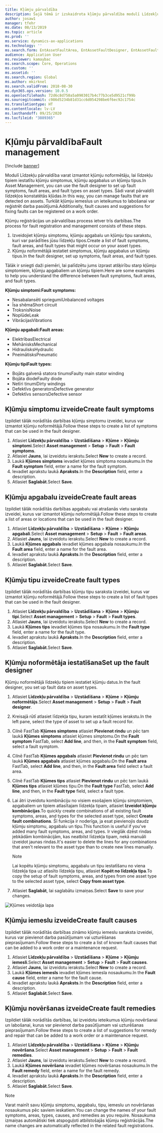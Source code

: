 ```yaml
---
title: Kļūmju pārvaldība
description: Šajā tēmā ir izskaidrota kļūmju pārvaldība modulī Līdzekļu pārvaldība.
author: josaw1
manager: tfehr
ms.date: 08/13/2019
ms.topic: article
ms.prod: ''
ms.service: dynamics-ax-applications
ms.technology: ''
ms.search.form: EntAssetFaultArea, EntAssetFaultDesigner, EntAssetFaultCopyFromObjectType, EntAssetFaultRemedy, EntAssetObjectFaultRelationRequestInfoPart, EntAssetObjectFaultRelationWorkOrderInfoPart, EntAssetFaultCreateCombinations, EntAssetObjectFaultSymptom, EntAssetObjectFaultSymptomListPage, EntAssetFaultType, EntAssetFaultSymptom, EntAssetFaultCause
audience: Application User
ms.reviewer: kamaybac
ms.search.scope: Core, Operations
ms.custom: ''
ms.assetid: ''
ms.search.region: Global
ms.author: mkirknel
ms.search.validFrom: 2018-08-30
ms.dyn365.ops.version: 10.0.5
ms.openlocfilehash: 72d6c8d750a5a0903017b4c77b3ce5d9521cf99b
ms.sourcegitcommit: c986d5234b81d31cc6d054298be6f6ec92c1754c
ms.translationtype: HT
ms.contentlocale: lv-LV
ms.lasthandoff: 09/25/2020
ms.locfileid: "3889365"
---
```

# <a name="fault-management"></a><span data-ttu-id="2b9c6-103">Kļūmju pārvaldība</span><span class="sxs-lookup"><span data-stu-id="2b9c6-103">Fault management</span></span>

[!include [banner](../../includes/banner.md)]

 

<span data-ttu-id="2b9c6-104">Modulī Līdzekļu pārvaldība varat izmantot kļūmju noformētāju, lai līdzekļu tipiem iestatītu kļūmju simptomus, kļūmju apgabalus un kļūmju tipus.</span><span class="sxs-lookup"><span data-stu-id="2b9c6-104">In Asset Management, you can use the fault designer to set up fault symptoms, fault areas, and fault types on asset types.</span></span> <span data-ttu-id="2b9c6-105">Šādi varat pārvaldīt līdzekļos konstatētās kļūdas.</span><span class="sxs-lookup"><span data-stu-id="2b9c6-105">In this way, you can manage faults that are detected on assets.</span></span> <span data-ttu-id="2b9c6-106">Turklāt kļūmju iemeslus un ieteikumus to labošanai var reģistrēt darba pasūtījumā.</span><span class="sxs-lookup"><span data-stu-id="2b9c6-106">Additionally, fault causes and suggestions for fixing faults can be registered on a work order.</span></span>

<span data-ttu-id="2b9c6-107">Kļūmju reģistrācijas un pārvaldības process ietver trīs darbības.</span><span class="sxs-lookup"><span data-stu-id="2b9c6-107">The process for fault registration and management consists of these steps.</span></span>

1. <span data-ttu-id="2b9c6-108">Izveidojiet kļūmju simptomu, kļūmju apgabalu un kļūmju tipu sarakstu, kuri var parādīties jūsu līdzekļu tipos.</span><span class="sxs-lookup"><span data-stu-id="2b9c6-108">Create a list of fault symptoms, fault areas, and fault types that might occur on your asset types.</span></span>
2. <span data-ttu-id="2b9c6-109">Kļūmju noformētājā iestatiet simptomus, kļūmju apgabalus un kļūmju tipus.</span><span class="sxs-lookup"><span data-stu-id="2b9c6-109">In the fault designer, set up symptoms, fault areas, and fault types.</span></span>

<span data-ttu-id="2b9c6-110">Tālāk ir sniegti daži piemēri, lai palīdzētu jums izprast atšķirību starp kļūmju simptomiem, kļūmju apgabaliem un kļūmju tipiem.</span><span class="sxs-lookup"><span data-stu-id="2b9c6-110">Here are some examples to help you understand the difference between fault symptoms, fault areas, and fault types.</span></span>

<span data-ttu-id="2b9c6-111">**Kļūmju simptomi:**</span><span class="sxs-lookup"><span data-stu-id="2b9c6-111">**Fault symptoms:**</span></span>

- <span data-ttu-id="2b9c6-112">Nesabalansēti spriegumi</span><span class="sxs-lookup"><span data-stu-id="2b9c6-112">Unbalanced voltages</span></span>
- <span data-ttu-id="2b9c6-113">Īsa shēma</span><span class="sxs-lookup"><span data-stu-id="2b9c6-113">Short circuit</span></span>
- <span data-ttu-id="2b9c6-114">Troksnis</span><span class="sxs-lookup"><span data-stu-id="2b9c6-114">Noise</span></span>
- <span data-ttu-id="2b9c6-115">Noplūde</span><span class="sxs-lookup"><span data-stu-id="2b9c6-115">Leak</span></span>
- <span data-ttu-id="2b9c6-116">Vibrācijas</span><span class="sxs-lookup"><span data-stu-id="2b9c6-116">Vibrations</span></span>

<span data-ttu-id="2b9c6-117">**Kļūmju apgabali:**</span><span class="sxs-lookup"><span data-stu-id="2b9c6-117">**Fault areas:**</span></span>

- <span data-ttu-id="2b9c6-118">Elektrības</span><span class="sxs-lookup"><span data-stu-id="2b9c6-118">Electrical</span></span>
- <span data-ttu-id="2b9c6-119">Mehānisks</span><span class="sxs-lookup"><span data-stu-id="2b9c6-119">Mechanical</span></span>
- <span data-ttu-id="2b9c6-120">Hidraulisks</span><span class="sxs-lookup"><span data-stu-id="2b9c6-120">Hydraulic</span></span>
- <span data-ttu-id="2b9c6-121">Pneimātisks</span><span class="sxs-lookup"><span data-stu-id="2b9c6-121">Pneumatic</span></span>

<span data-ttu-id="2b9c6-122">**Kļūmju tipi**</span><span class="sxs-lookup"><span data-stu-id="2b9c6-122">**Fault types:**</span></span>

- <span data-ttu-id="2b9c6-123">Bojāts galvenā statora tinums</span><span class="sxs-lookup"><span data-stu-id="2b9c6-123">Faulty main stator winding</span></span>
- <span data-ttu-id="2b9c6-124">Bojāta diode</span><span class="sxs-lookup"><span data-stu-id="2b9c6-124">Faulty diode</span></span>
- <span data-ttu-id="2b9c6-125">Netīri tinumi</span><span class="sxs-lookup"><span data-stu-id="2b9c6-125">Dirty windings</span></span>
- <span data-ttu-id="2b9c6-126">Defektīvs ģenerators</span><span class="sxs-lookup"><span data-stu-id="2b9c6-126">Defective generator</span></span>
- <span data-ttu-id="2b9c6-127">Defektīvs sensors</span><span class="sxs-lookup"><span data-stu-id="2b9c6-127">Defective sensor</span></span>

## <a name="create-fault-symptoms"></a><span data-ttu-id="2b9c6-128">Kļūmju simptomu izveide</span><span class="sxs-lookup"><span data-stu-id="2b9c6-128">Create fault symptoms</span></span>

<span data-ttu-id="2b9c6-129">Izpildiet tālāk norādītās darbības kļūmju simptomu izveidei, kurus var izmantot kļūmju noformētājā.</span><span class="sxs-lookup"><span data-stu-id="2b9c6-129">Follow these steps to create a list of symptoms that can be used in the fault designer.</span></span>

1. <span data-ttu-id="2b9c6-130">Atlasiet **Līdzekļu pārvaldība** \> **Uzstādīšana** \> **Kļūme** \> **Kļūmju simptomi**.</span><span class="sxs-lookup"><span data-stu-id="2b9c6-130">Select **Asset management** \> **Setup** \> **Fault** \> **Fault symptoms**.</span></span>
2. <span data-ttu-id="2b9c6-131">Atlasiet **Jauns**, lai izveidotu ierakstu.</span><span class="sxs-lookup"><span data-stu-id="2b9c6-131">Select **New** to create a record.</span></span>
3. <span data-ttu-id="2b9c6-132">Laukā **Kļūmes simptoms** ievadiet kļūmes simptoma nosaukumu.</span><span class="sxs-lookup"><span data-stu-id="2b9c6-132">In the **Fault symptom** field, enter a name for the fault symptom.</span></span>
4. <span data-ttu-id="2b9c6-133">Ievadiet aprakstu laukā **Apraksts**.</span><span class="sxs-lookup"><span data-stu-id="2b9c6-133">In the **Description** field, enter a description.</span></span>
5. <span data-ttu-id="2b9c6-134">Atlasiet **Saglabāt**.</span><span class="sxs-lookup"><span data-stu-id="2b9c6-134">Select **Save**.</span></span>

## <a name="create-fault-areas"></a><span data-ttu-id="2b9c6-135">Kļūmju apgabalu izveide</span><span class="sxs-lookup"><span data-stu-id="2b9c6-135">Create fault areas</span></span>

<span data-ttu-id="2b9c6-136">Izpildiet tālāk norādītās darbības apgabalu vai atrašanās vietu saraksta izveidei, kurus var izmantot kļūmju noformētājā.</span><span class="sxs-lookup"><span data-stu-id="2b9c6-136">Follow these steps to create a list of areas or locations that can be used in the fault designer.</span></span>

1. <span data-ttu-id="2b9c6-137">Atlasiet **Līdzekļu pārvaldība** \> **Uzstādīšana** \> **Kļūme** \> **Kļūmju apgabali**.</span><span class="sxs-lookup"><span data-stu-id="2b9c6-137">Select **Asset management** \> **Setup** \> **Fault** \> **Fault areas**.</span></span>
2. <span data-ttu-id="2b9c6-138">Atlasiet **Jauns**, lai izveidotu ierakstu.</span><span class="sxs-lookup"><span data-stu-id="2b9c6-138">Select **New** to create a record.</span></span>
3. <span data-ttu-id="2b9c6-139">Laukā **Kļūmes apgabals** ievadiet kļūmes apgabala nosaukumu.</span><span class="sxs-lookup"><span data-stu-id="2b9c6-139">In the **Fault area** field, enter a name for the fault area.</span></span>
4. <span data-ttu-id="2b9c6-140">Ievadiet aprakstu laukā **Apraksts**.</span><span class="sxs-lookup"><span data-stu-id="2b9c6-140">In the **Description** field, enter a description.</span></span>
5. <span data-ttu-id="2b9c6-141">Atlasiet **Saglabāt**.</span><span class="sxs-lookup"><span data-stu-id="2b9c6-141">Select **Save**.</span></span>

## <a name="create-fault-types"></a><span data-ttu-id="2b9c6-142">Kļūmju tipu izveide</span><span class="sxs-lookup"><span data-stu-id="2b9c6-142">Create fault types</span></span>

<span data-ttu-id="2b9c6-143">Izpildiet tālāk norādītās darbības kļūmju tipu saraksta izveidei, kurus var izmantot kļūmju noformētājā.</span><span class="sxs-lookup"><span data-stu-id="2b9c6-143">Follow these steps to create a list of fault types that can be used in the fault designer.</span></span>

1. <span data-ttu-id="2b9c6-144">Atlasiet **Līdzekļu pārvaldība** \> **Uzstādīšana** \> **Kļūme** \> **Kļūmju tipi**.</span><span class="sxs-lookup"><span data-stu-id="2b9c6-144">Select **Asset management** \> **Setup** \> **Fault** \> **Fault types**.</span></span>
2. <span data-ttu-id="2b9c6-145">Atlasiet **Jauns**, lai izveidotu ierakstu.</span><span class="sxs-lookup"><span data-stu-id="2b9c6-145">Select **New** to create a record.</span></span>
3. <span data-ttu-id="2b9c6-146">Laukā **Kļūmes tips** ievadiet kļūmes tipa nosaukumu.</span><span class="sxs-lookup"><span data-stu-id="2b9c6-146">In the **Fault type** field, enter a name for the fault type.</span></span>
4. <span data-ttu-id="2b9c6-147">Ievadiet aprakstu laukā **Apraksts**.</span><span class="sxs-lookup"><span data-stu-id="2b9c6-147">In the **Description** field, enter a description.</span></span>
5. <span data-ttu-id="2b9c6-148">Atlasiet **Saglabāt**.</span><span class="sxs-lookup"><span data-stu-id="2b9c6-148">Select **Save**.</span></span>

## <a name="set-up-the-fault-designer"></a><span data-ttu-id="2b9c6-149">Kļūmju noformētāja iestatīšana</span><span class="sxs-lookup"><span data-stu-id="2b9c6-149">Set up the fault designer</span></span>

<span data-ttu-id="2b9c6-150">Kļūmju noformētājā līdzekļu tipiem iestatiet kļūmju datus.</span><span class="sxs-lookup"><span data-stu-id="2b9c6-150">In the fault designer, you set up fault data on asset types.</span></span>

1. <span data-ttu-id="2b9c6-151">Atlasiet **Līdzekļu pārvaldība** \> **Uzstādīšana** \> **Kļūme** \> **Kļūmju noformētājs**.</span><span class="sxs-lookup"><span data-stu-id="2b9c6-151">Select **Asset management** \> **Setup** \> **Fault** \> **Fault designer**.</span></span>
2. <span data-ttu-id="2b9c6-152">Kreisajā rūtī atlasiet līdzekļa tipu, kuram iestatīt kļūmes ierakstu.</span><span class="sxs-lookup"><span data-stu-id="2b9c6-152">In the left pane, select the type of asset to set up a fault record for.</span></span>
3. <span data-ttu-id="2b9c6-153">Cilnē FastTab **Kļūmes simptoms** atlasiet **Pievienot rindu** un pēc tam laukā **Kļūmes simptoms** atlasiet kļūmes simptomu.</span><span class="sxs-lookup"><span data-stu-id="2b9c6-153">On the **Fault symptom** FastTab, select **Add line**, and then, in the **Fault symptom** field, select a fault symptom.</span></span>
4. <span data-ttu-id="2b9c6-154">Cilnē FastTab **Kļūmes apgabals** atlasiet **Pievienot rindu** un pēc tam laukā **Kļūmes apgabals** atlasiet kļūmes apgabalu.</span><span class="sxs-lookup"><span data-stu-id="2b9c6-154">On the **Fault area** FastTab, select **Add line**, and then, in the **Fault area** field select a fault area.</span></span>
5. <span data-ttu-id="2b9c6-155">Cilnē FastTab **Kļūmes tips** atlasiet **Pievienot rindu** un pēc tam laukā **Kļūmes tips** atlasiet kļūmes tipu.</span><span class="sxs-lookup"><span data-stu-id="2b9c6-155">On the **Fault type** FastTab, select **Add line**, and then, in the **Fault type** field, select a fault type.</span></span>
6. <span data-ttu-id="2b9c6-156">Lai ātri izveidotu kombināciju no visiem esošajiem kļūmju simptomiem, apgabaliem un tipiem atlasītajam līdzekļa tipam, atlasiet **Izveidot kļūmju kombinācijas**.</span><span class="sxs-lookup"><span data-stu-id="2b9c6-156">To quickly create combinations of all existing fault symptoms, areas, and types for the selected asset type, select **Create fault combinations**.</span></span> <span data-ttu-id="2b9c6-157">Šī funkcija ir noderīga, ja esat pievienojis daudz kļūmju simptomu, apgabalu un tipu.</span><span class="sxs-lookup"><span data-stu-id="2b9c6-157">This function is useful if you've added many fault symptoms, areas, and types.</span></span> <span data-ttu-id="2b9c6-158">Ir vieglāk dzēst rindas jebkādām kombinācijām, kas neatbilst līdzekļa tipam, nekā manuāli izveidot jaunas rindas.</span><span class="sxs-lookup"><span data-stu-id="2b9c6-158">It's easier to delete the lines for any combinations that aren't relevant to the asset type than to create new lines manually.</span></span>

    > [!NOTE]
    > <span data-ttu-id="2b9c6-159">Lai kopētu kļūmju simptomu, apgabalu un tipu iestatīšanu no viena līdzekļa tipa uz atlasīto līdzekļa tipu, atlasiet **Kopēt no līdzekļa tipa**.</span><span class="sxs-lookup"><span data-stu-id="2b9c6-159">To copy the setup of fault symptoms, areas, and types from one asset type to the selected asset type, select **Copy from asset type**.</span></span>

7. <span data-ttu-id="2b9c6-160">Atlasiet **Saglabāt**, lai saglabātu izmaiņas.</span><span class="sxs-lookup"><span data-stu-id="2b9c6-160">Select **Save** to save your changes.</span></span>

![Kļūmes veidotāja lapa](media/21-setup-for-work-orders.png)

## <a name="create-fault-causes"></a><span data-ttu-id="2b9c6-162">Kļūmju iemeslu izveide</span><span class="sxs-lookup"><span data-stu-id="2b9c6-162">Create fault causes</span></span>

<span data-ttu-id="2b9c6-163">Izpildiet tālāk norādītās darbības zināmo kļūmju iemeslu saraksta izveidei, kurus var pievienot darba pasūtījumam vai uzturēšanas pieprasījumam.</span><span class="sxs-lookup"><span data-stu-id="2b9c6-163">Follow these steps to create a list of known fault causes that can be added to a work order or a maintenance request.</span></span>

1. <span data-ttu-id="2b9c6-164">Atlasiet **Līdzekļu pārvaldība** \> **Uzstādīšana** \> **Kļūme** \> **Kļūmju iemesli**.</span><span class="sxs-lookup"><span data-stu-id="2b9c6-164">Select **Asset management** \> **Setup** \> **Fault** \> **Fault causes**.</span></span>
2. <span data-ttu-id="2b9c6-165">Atlasiet **Jauns**, lai izveidotu ierakstu.</span><span class="sxs-lookup"><span data-stu-id="2b9c6-165">Select **New** to create a record.</span></span>
3. <span data-ttu-id="2b9c6-166">Laukā **Kļūmes iemesls** ievadiet kļūmes iemesla nosaukumu.</span><span class="sxs-lookup"><span data-stu-id="2b9c6-166">In the **Fault cause** field, enter a name for the fault cause.</span></span>
4. <span data-ttu-id="2b9c6-167">Ievadiet aprakstu laukā **Apraksts**.</span><span class="sxs-lookup"><span data-stu-id="2b9c6-167">In the **Description** field, enter a description.</span></span>
5. <span data-ttu-id="2b9c6-168">Atlasiet **Saglabāt**.</span><span class="sxs-lookup"><span data-stu-id="2b9c6-168">Select **Save**.</span></span>

## <a name="create-fault-remedies"></a><span data-ttu-id="2b9c6-169">Kļūmju novēršanas izveide</span><span class="sxs-lookup"><span data-stu-id="2b9c6-169">Create fault remedies</span></span>

<span data-ttu-id="2b9c6-170">Izpildiet tālāk norādītās darbības, lai izveidotu ieteikumus kļūmju novēršanai un labošanai, kurus var pievienot darba pasūtījumam vai uzturēšanas pieprasījumam.</span><span class="sxs-lookup"><span data-stu-id="2b9c6-170">Follow these steps to create a list of suggestions for remedy and repair that can be added to a work order or a maintenance request.</span></span>

1. <span data-ttu-id="2b9c6-171">Atlasiet **Līdzekļu pārvaldība** \> **Uzstādīšana** \> **Kļūme** \> **Kļūmju novēršana**.</span><span class="sxs-lookup"><span data-stu-id="2b9c6-171">Select **Asset management** \> **Setup** \> **Fault** \> **Fault remedies**.</span></span>
2. <span data-ttu-id="2b9c6-172">Atlasiet **Jauns**, lai izveidotu ierakstu.</span><span class="sxs-lookup"><span data-stu-id="2b9c6-172">Select **New** to create a record.</span></span>
3. <span data-ttu-id="2b9c6-173">Laukā **Kļūmes novēršana** ievadiet kļūmes novēršanas nosaukumu.</span><span class="sxs-lookup"><span data-stu-id="2b9c6-173">In the **Fault remedy** field, enter a name for the fault remedy.</span></span>
4. <span data-ttu-id="2b9c6-174">Ievadiet aprakstu laukā **Apraksts**.</span><span class="sxs-lookup"><span data-stu-id="2b9c6-174">In the **Description** field, enter a description.</span></span>
5. <span data-ttu-id="2b9c6-175">Atlasiet **Saglabāt**.</span><span class="sxs-lookup"><span data-stu-id="2b9c6-175">Select **Save**.</span></span>

> [!NOTE]
> <span data-ttu-id="2b9c6-176">Varat mainīt savu kļūmju simptomu, apgabalu, tipu, iemeslu un novēršanas nosaukumus pēc saviem ieskatiem.</span><span class="sxs-lookup"><span data-stu-id="2b9c6-176">You can change the names of your fault symptoms, areas, types, causes, and remedies as you require.</span></span> <span data-ttu-id="2b9c6-177">Nosaukuma izmaiņas automātiski tiek atspoguļoti atbilstošajās kļūmju reģistrācijās.</span><span class="sxs-lookup"><span data-stu-id="2b9c6-177">The name changes are automatically reflected in the related fault registrations.</span></span>
